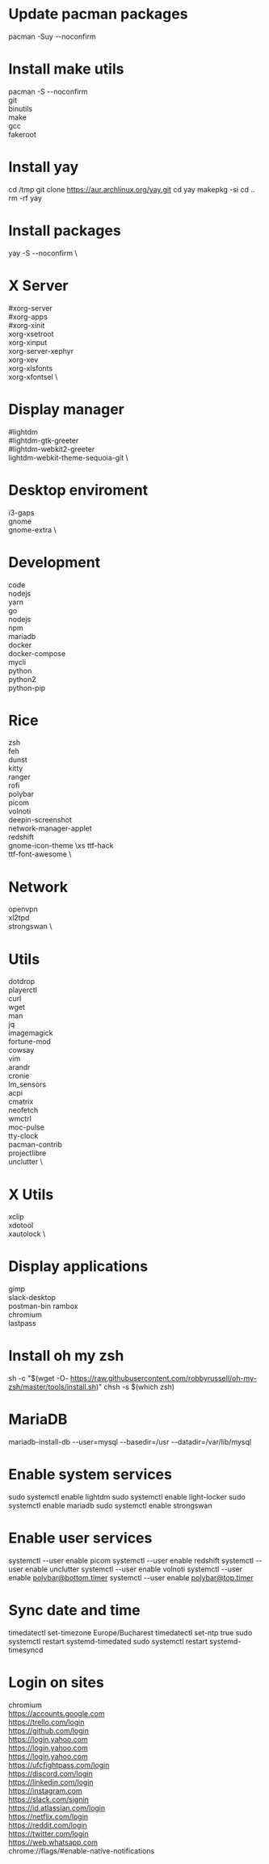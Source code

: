 # Update pacman packages
pacman -Suy --noconfirm

# Install make utils
pacman -S --noconfirm \
git \
binutils \
make \
gcc \
fakeroot

# Install yay
cd /tmp
git clone https://aur.archlinux.org/yay.git
cd yay
makepkg -si
cd ..
rm -rf yay

# Install packages
yay -S --noconfirm \

# X Server
#xorg-server \
#xorg-apps \
#xorg-xinit \
xorg-xsetroot \
xorg-xinput \
xorg-server-xephyr \
xorg-xev \
xorg-xlsfonts \
xorg-xfontsel \

# Display manager
#lightdm \
#lightdm-gtk-greeter \
#lightdm-webkit2-greeter \
lightdm-webkit-theme-sequoia-git \

# Desktop enviroment
i3-gaps \
gnome \
gnome-extra \

# Development
code \
nodejs \
yarn \
go \
nodejs \
npm \
mariadb \
docker \
docker-compose \
mycli \
python \
python2 \
python-pip

# Rice
zsh \
feh \
dunst \
kitty \
ranger \
rofi \
polybar \
picom \
volnoti \
deepin-screenshot \
network-manager-applet \
redshift \
gnome-icon-theme \xs
ttf-hack \
ttf-font-awesome \

# Network
openvpn \
xl2tpd \
strongswan \

# Utils
dotdrop \
playerctl \
curl \
wget \
man \
jq \
imagemagick \
fortune-mod \
cowsay \
vim \
arandr \
cronie \
lm_sensors \
acpi \
cmatrix \
neofetch \
wmctrl \
moc-pulse \
tty-clock \
pacman-contrib \
projectlibre \
unclutter \

# X Utils
xclip \
xdotool \
xautolock \

# Display applications
gimp \
slack-desktop \
postman-bin
rambox \
chromium \
lastpass

# Install oh my zsh
sh -c "$(wget -O- https://raw.githubusercontent.com/robbyrussell/oh-my-zsh/master/tools/install.sh)"
chsh -s $(which zsh)


# MariaDB
mariadb-install-db --user=mysql --basedir=/usr --datadir=/var/lib/mysql

# Enable system services
sudo systemctl enable lightdm
sudo systemctl enable light-locker
sudo systemctl enable mariadb
sudo systemctl enable strongswan

# Enable user services
systemctl --user enable picom
systemctl --user enable redshift
systemctl --user enable unclutter
systemctl --user enable volnoti
systemctl --user enable polybar@bottom.timer
systemctl --user enable polybar@top.timer

# Sync date and time
timedatectl set-timezone Europe/Bucharest
timedatectl set-ntp true
sudo systemctl restart systemd-timedated
sudo systemctl restart systemd-timesyncd

# Login on sites
chromium \
https://accounts.google.com \
https://trello.com/login \
https://github.com/login \
https://login.yahoo.com \
https://login.yahoo.com \
https://login.yahoo.com \
https://ufcfightpass.com/login \
https://discord.com/login \
https://linkedin.com/login \
https://instagram.com \
https://slack.com/signin \
https://id.atlassian.com/login \
https://netflix.com/login \
https://reddit.com/login \
https://twitter.com/login \
https://web.whatsapp.com \
chrome://flags/#enable-native-notifications
